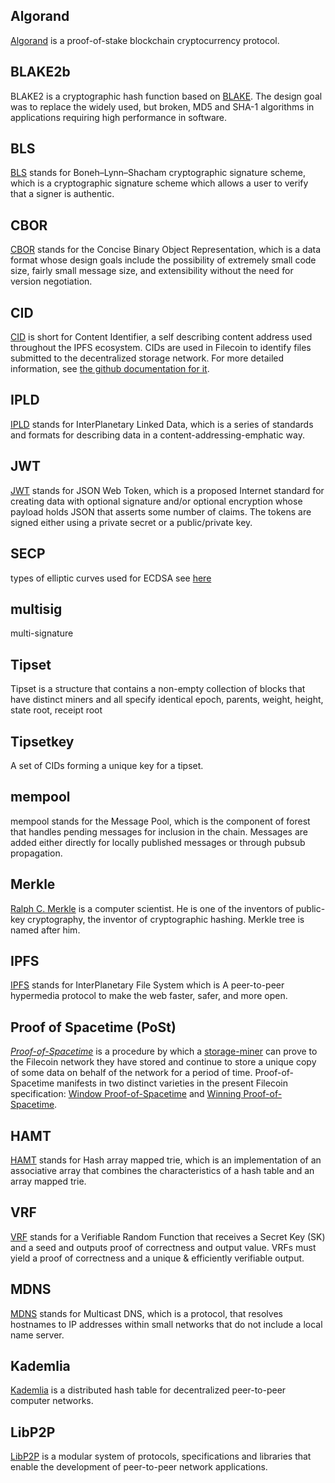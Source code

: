 ## Algorand

[Algorand](https://www.algorand.com/) is a proof-of-stake blockchain cryptocurrency protocol.

## BLAKE2b

BLAKE2 is a cryptographic hash function based on [BLAKE](https://en.wikipedia.org/wiki/BLAKE_(hash_function)). The design goal was to replace the widely used, but broken, MD5 and SHA-1 algorithms in applications requiring high performance in software.

## BLS

[BLS](https://en.wikipedia.org/wiki/BLS_digital_signature) stands for Boneh–Lynn–Shacham cryptographic signature scheme, which is a cryptographic signature scheme which allows a user to verify that a signer is authentic.

## CBOR

[CBOR](https://cbor.io/) stands for the Concise Binary Object Representation, which is a data format whose design goals include the possibility of extremely small code size, fairly small message size, and extensibility without the need for version negotiation.

## CID

[CID](https://spec.filecoin.io/#section-libraries.multiformats.cids) is short for Content Identifier, a self describing content address used throughout the IPFS ecosystem. CIDs are used in Filecoin to identify files submitted to the decentralized storage network. For more detailed information, see [the github documentation for it](https://github.com/ipld/cid).

## IPLD

[IPLD](https://github.com/ipld) stands for InterPlanetary Linked Data, which is a series of standards and formats for describing data in a content-addressing-emphatic way.

## JWT

[JWT](https://en.wikipedia.org/wiki/JSON_Web_Token) stands for JSON Web Token, which is a proposed Internet standard for creating data with optional signature and/or optional encryption whose payload holds JSON that asserts some number of claims. The tokens are signed either using a private secret or a public/private key.

## SECP

types of elliptic curves used for ECDSA see [here](https://www.johndcook.com/blog/2018/08/21/a-tale-of-two-elliptic-curves/)

## multisig

multi-signature

## Tipset

Tipset is a structure that contains a non-empty collection of blocks that have distinct miners and all specify identical epoch, parents, weight, height, state root, receipt root

## Tipsetkey

A set of CIDs forming a unique key for a tipset.

## mempool

mempool stands for the Message Pool, which is the component of forest that handles pending messages for inclusion in the chain. Messages are added either directly for locally published messages or through pubsub propagation.

## Merkle

[Ralph C. Merkle](https://en.wikipedia.org/wiki/Ralph_Merkle) is a computer scientist. He is one of the inventors of public-key cryptography, the inventor of cryptographic hashing. Merkle tree is named after him.

## IPFS
[IPFS](https://github.com/ipfs/ipfs) stands for InterPlanetary File System which is A peer-to-peer hypermedia protocol to make the web faster, safer, and more open.

## Proof of Spacetime (PoSt)

[_Proof-of-Spacetime_](pos#post) is a procedure by which a [storage-miner](glossary#storage-miner-actor) can prove to the Filecoin network they have stored and continue to store a unique copy of some data on behalf of the network for a period of time. Proof-of-Spacetime manifests in two distinct varieties in the present Filecoin specification: [Window Proof-of-Spacetime](glossary#window-proof-of-spacetime-windowpost) and [Winning Proof-of-Spacetime](glossary#winning-proof-of-spacetime-winningpost).

## HAMT

[HAMT](https://en.wikipedia.org/wiki/Hash_array_mapped_trie) stands for Hash array mapped trie, which is an implementation of an associative array that combines the characteristics of a hash table and an array mapped trie.

## VRF

[VRF](https://en.wikipedia.org/wiki/Verifiable_random_function) stands for a Verifiable Random Function that receives a Secret Key (SK) and a seed and outputs proof of correctness and output value. VRFs must yield a proof of correctness and a unique & efficiently verifiable output.

## MDNS

[MDNS](https://en.wikipedia.org/wiki/Multicast_DNS) stands for Multicast DNS, which is a protocol, that resolves hostnames to IP addresses within small networks that do not include a local name server.

## Kademlia

[Kademlia](https://en.wikipedia.org/wiki/Kademlia) is a distributed hash table for decentralized peer-to-peer computer networks.

## LibP2P

[LibP2P](https://libp2p.io/) is a modular system of protocols, specifications and libraries that enable the development of peer-to-peer network applications.

